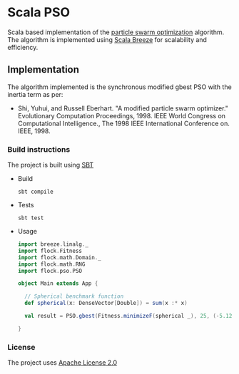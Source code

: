 # Scala PSO
Scala based implementation of the [particle swarm optimization](https://en.wikipedia.org/wiki/Particle_swarm_optimization) algorithm. The algorithm is implemented using [Scala Breeze](https://github.com/scalanlp/breeze) for scalability and efficiency.

## Implementation
The algorithm implemented is the synchronous modified gbest PSO with the inertia term as per:
* Shi, Yuhui, and Russell Eberhart. "A modified particle swarm optimizer." Evolutionary Computation Proceedings, 1998. IEEE World Congress on Computational Intelligence., The 1998 IEEE International Conference on. IEEE, 1998.

### Build instructions
The project is built using [SBT](http://www.scala-sbt.org/)

* Build

    ```shell
    sbt compile
    ```
* Tests

    ```shell
    sbt test
    ```

* Usage

    ```scala
    import breeze.linalg._
    import flock.Fitness
    import flock.math.Domain._
    import flock.math.RNG
    import flock.pso.PSO
    
    object Main extends App {

      // Spherical benchmark function
      def spherical(x: DenseVector[Double]) = sum(x :* x)
    
      val result = PSO.gbest(Fitness.minimizeF(spherical _), 25, (-5.12, 5.12) ^ 3000, PSO.defaultParams, RNG.mersenneTwister).run(1000)
    
    }
    ```

### License
The project uses [Apache License 2.0](http://www.apache.org/licenses/LICENSE-2.0)
